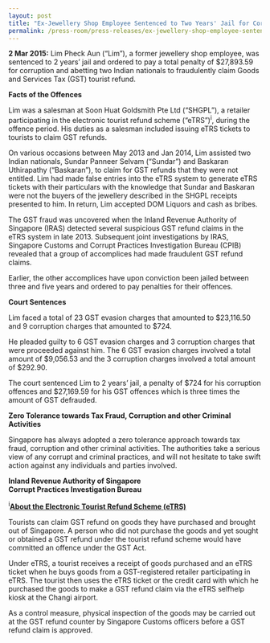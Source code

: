 ```yaml
---
layout: post
title: "Ex-Jewellery Shop Employee Sentenced to Two Years' Jail for Corruption and Abetting in GST Tourist Refund Fraud (CPIB-IRAS joint press release)"
permalink: /press-room/press-releases/ex-jewellery-shop-employee-sentenced-two-years’-jail-corruption-and/
---
```


**2 Mar 2015:** Lim Pheck Aun (“Lim”), a former jewellery shop employee, was sentenced to 2 years’ jail and ordered to pay a total penalty of $27,893.59 for corruption and abetting two Indian nationals to fraudulently claim Goods and Services Tax (GST) tourist refund.

**Facts of the Offences**

Lim was a salesman at Soon Huat Goldsmith Pte Ltd (“SHGPL”), a retailer participating in the electronic tourist refund scheme (&ldquo;eTRS&rdquo;)<sup>i</sup>, during the offence period. His duties as a salesman included issuing eTRS tickets to tourists to claim GST refunds.

On various occasions between May 2013 and Jan 2014, Lim assisted two Indian nationals, Sundar Panneer Selvam (“Sundar”) and Baskaran Uthirapathy (“Baskaran”), to claim for GST refunds that they were not entitled. Lim had made false entries into the eTRS system to generate eTRS tickets with their particulars with the knowledge that Sundar and Baskaran were not the buyers of the jewellery described in the SHGPL receipts presented to him. In return, Lim accepted DOM Liquors and cash as bribes.

The GST fraud was uncovered when the Inland Revenue Authority of Singapore (IRAS) detected several suspicious GST refund claims in the eTRS system in late 2013. Subsequent joint investigations by IRAS, Singapore Customs and Corrupt Practices Investigation Bureau (CPIB) revealed that a group of accomplices had made fraudulent GST refund claims.

Earlier, the other accomplices have upon conviction been jailed between three and five years and ordered to pay penalties for their offences.

**Court Sentences**

Lim faced a total of 23 GST evasion charges that amounted to $23,116.50 and 9 corruption charges that amounted to $724.

He pleaded guilty to 6 GST evasion charges and 3 corruption charges that were proceeded against him. The 6 GST evasion charges involved a total amount of $9,056.53 and the 3 corruption charges involved a total amount of $292.90.

The court sentenced Lim to 2 years’ jail, a penalty of $724 for his corruption offences and $27,169.59 for his GST offences which is three times the amount of GST defrauded.

**Zero Tolerance towards Tax Fraud, Corruption and other Criminal Activities**

Singapore has always adopted a zero tolerance approach towards tax fraud, corruption and other criminal activities. The authorities take a serious view of any corrupt and criminal practices, and will not hesitate to take swift action against any individuals and parties involved.

**Inland Revenue Authority of Singapore**<br/>
**Corrupt Practices Investigation Bureau**

<p><sup>i</sup><u><strong>About the Electronic Tourist Refund Scheme (eTRS)</strong></u></p>

Tourists can claim GST refund on goods they have purchased and brought out of Singapore. A person who did not purchase the goods and yet sought or obtained a GST refund under the tourist refund scheme would have committed an offence under the GST Act.

Under eTRS, a tourist receives a receipt of goods purchased and an eTRS ticket when he buys goods from a GST-registered retailer participating in eTRS. The tourist then uses the eTRS ticket or the credit card with which he purchased the goods to make a GST refund claim via the eTRS selfhelp kiosk at the Changi airport.

As a control measure, physical inspection of the goods may be carried out at the GST refund counter by Singapore Customs officers before a GST refund claim is approved.
